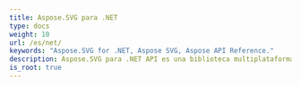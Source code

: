 ```yaml
---
title: Aspose.SVG para .NET
type: docs
weight: 10
url: /es/net/
keywords: "Aspose.SVG for .NET, Aspose SVG, Aspose API Reference."
description: Aspose.SVG para .NET API es una biblioteca multiplataforma que proporciona una amplia gama de funciones para el procesamiento y la representación de documentos SVG.
is_root: true
---
```

